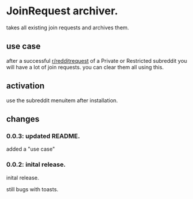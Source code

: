 # JoinRequest archiver.

takes all existing join requests and archives them.

## use case

after a successful [r/redditrequest](https://reddit.com/r/redditrequest) of a Private or Restricted subreddit you will have a lot of join requests. you can clear them all using this.

## activation

use the subreddit menuitem after installation.

## changes

### 0.0.3: updated README.

added a "use case"

### 0.0.2: inital release.

inital release.

still bugs with toasts.
